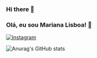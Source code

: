 ### Hi there 👋

### Olá, eu sou Mariana Lisboa! 🚀
[![Instagram](https://img.shields.io/badge/Instagram-E4405F?style=for-the-badge&logo=instagram&logoColor=white)](https://instagram.com/marian4.cost4?igshid=MzMyNGUyNmU2YQ==)

![Anurag's GitHub stats](https://github-readme-stats.vercel.app/api?username=anuraghazra&show_icons=true&theme=radical)
